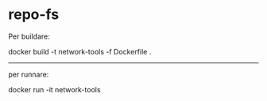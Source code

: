 # repo-fs

Per buildare:

docker build -t network-tools -f Dockerfile .

-----

per runnare:

docker run -it network-tools

